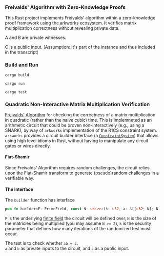 ### Freivalds' Algorithm with Zero-Knowledge Proofs

This Rust project implements Freivalds' algorithm within a zero-knowledge proof framework using the arkworks ecosystem. It verifies matrix multiplication correctness without revealing private data.

A and B are private witnesses.

C is a public input. (Assumption: It's part of the instance and thus included in the transcript)

### Build and Run

`cargo build`

`cargo run`

`cargo test`


### Quadratic Non-Interactive Matrix Multiplication Verification

[Freivalds' Algorithm](https://en.wikipedia.org/wiki/Freivalds%27_algorithm) for checking the correctness of a matrix multiplication in quadratic (rather than the naive cubic) time. This is implemneted as an arithmetic circuit that could be proven non-interactively (e.g., using a SNARK), by way of `arkworks` implementation of the R1CS constraint system.
`arkworks` provides a circuit builder interface (a [`ConstraintSystem`](https://docs.rs/ark-relations/latest/ark_relations/r1cs/struct.ConstraintSystem.html)) that allows using high level idioms in Rust, without having to manipulate any circuit gates or wires directly. 

#### Fiat-Shamir

Since Freivalds' Algorithm requires random challenges, the circuit relies upon the [Fiat-Shamir transform](https://www.zkdocs.com/docs/zkdocs/protocol-primitives/fiat-shamir/) to generate (pseudo)random challenges in a verifiable way.

#### The Interface

The `builder` function has interface 

```rust
pub fn builder<F: PrimeField, const N: usize>(k: u32, a: &[[u32; N]; N], b: &[[u32; N]; N], c: &[[u32; N]; N]) -> Result<ConstraintSystemRef<F>, SynthesisError>;
```

`F` is the underlying [finite field](https://github.com/arkworks-rs/algebra/blob/master/ff/src/fields/prime.rs#L27-L96) the circuit will be defined over, 
`N` is the size of the matricies being multiplied (you may assume `N >= 2`),
`k` is the security parameter that defines how many iterations of the randomized test must occur. 

The test is to check whether `ab = c`.  
`a` and `b` as private inputs to the circuit, and `c` as a public input.


